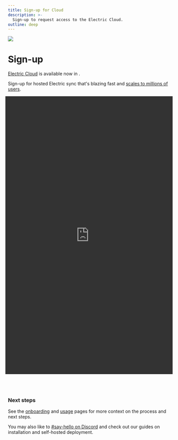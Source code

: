 ```yaml
---
title: Sign-up for Cloud
description: >-
  Sign-up to request access to the Electric Cloud.
outline: deep
---
```


<img src="/img/icons/ddn.svg" class="product-icon" />

# Sign-up

[Electric Cloud](../cloud) is available now in <Badge type="warning" text="private beta" />.

Sign-up for hosted Electric sync that's blazing fast and [scales to millions of users](../cloud).

<figure>
  <iframe class="airtable-embed"
      src="https://airtable.com/embed/appDitPIpjlAxK7CL/pagrWjq3qw5Fp68Wa/form"
      onmousewheel=""
      width="100%" height="865"
      style="background: transparent; border: 0px solid #eee; filter: grayscale(91%) invert(91%); margin: 0px -48px 48px; width: calc(100% + 96px)">
  </iframe>
</figure>

### Next steps

See the [onboarding](./onboarding.md) and [usage](./usage.md) pages for more context on the process and next steps.

You may also like to [#say-hello on Discord](https://discord.electric-sql.com) and check out our guides on installation and self-hosted deployment.

<div class="actions cta-actions page-footer-actions left">
  <div class="action hidden-xs">
    <VPButton href="https://discord.electric-sql.com"
        text="#say-hello on Discord"
        target="_blank"
        theme="brand"
    />
  </div>
  <div class="action block-xs">
    <VPButton href="https://discord.electric-sql.com"
        text="Join Discord"
        target="_blank"
        theme="brand"
    />
  </div>
  <div class="action hidden-xs">
    <VPButton href="/docs/guides/installation"
        text="Installation"
        theme="alt"
    />
  </div>
  <div class="action block-xs">
    <VPButton href="/docs/guides/installation"
        text="Install"
        theme="alt"
    />
  </div>
  <div class="action hidden-xs">
    <VPButton href="/docs/guides/deployment"
        text="Deployment"
        theme="alt"
    />
  </div>
  <div class="action block-xs">
    <VPButton href="/docs/guides/deployment"
        text="Deploy"
        theme="alt"
    />
  </div>
</div>